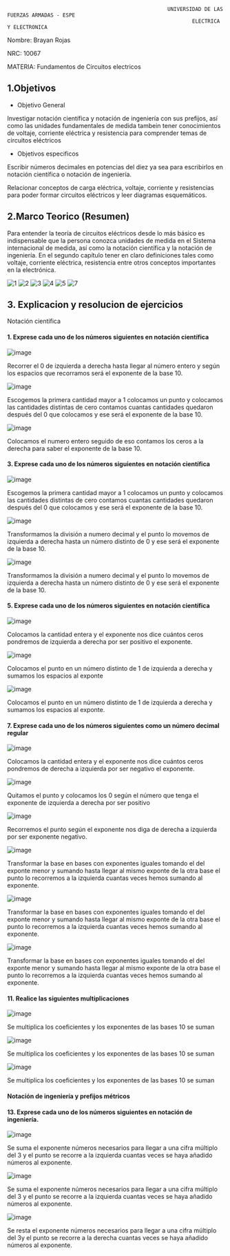                                                         UNIVERSIDAD DE LAS FUERZAS ARMADAS - ESPE
                                                                ELECTRICA Y ELECTRONICA

Nombre: Brayan Rojas

NRC: 10067

MATERIA: Fundamentos de Circuitos electricos 

## 1.Objetivos


* Objetivo General

Investigar notación científica y notación de ingeniería con sus prefijos, así como las unidades fundamentales de medida tambein tener conocimientos de voltaje, corriente 
eléctrica y resistencia para comprender temas de circuitos eléctricos
 
 * Objetivos especificos
 
 Escribir números decimales en potencias del diez ya sea para escribirlos en notación científica o notación de ingeniería.

 Relacionar conceptos de carga eléctrica, voltaje, corriente y resistencias para poder formar circuitos eléctricos y leer diagramas esquemáticos.
## 2.Marco Teorico (Resumen)
Para entender la teoría de circuitos eléctricos desde lo más básico es indispensable que la persona conozca unidades de medida en el Sistema internacional de medida, así como la notación científica y la notación de ingeniería. En el segundo capítulo tener en claro definiciones tales como voltaje, corriente eléctrica, resistencia entre otros conceptos importantes en la electrónica.


![1](https://user-images.githubusercontent.com/116810935/200970645-3f57b0e0-854c-4553-b474-ee8816986df4.png)
![2](https://user-images.githubusercontent.com/116810935/200970688-f198efce-7d1a-4486-97ae-ee5164d5cb5f.png)
![3](https://user-images.githubusercontent.com/116810935/200970696-509d875c-3be6-48cc-aac7-d578eeeb2dee.png)
![4](https://user-images.githubusercontent.com/116810935/200970702-9d79901b-096e-4738-8a28-8d2674f14c3c.png)
![5](https://user-images.githubusercontent.com/116810935/200970705-e8ee8951-39aa-46c7-a0ed-d4fd69c150c3.png)
![7](https://user-images.githubusercontent.com/116810935/200970794-4a9bb06e-bdf2-4cab-b890-75b7f7cba5c1.png)

## 3. Explicacion y resolucion de ejercicios

Notación científica 
#### 1. Exprese cada uno de los números siguientes en notación científica

![image](https://user-images.githubusercontent.com/116810935/200971160-c9d373e9-51d3-4e5a-9074-29f44c13a223.png)

Recorrer el 0 de izquierda a derecha hasta llegar al número entero y según los espacios que recorramos será el exponente de la base 10. 

![image](https://user-images.githubusercontent.com/116810935/200971459-09932594-0cf6-4319-b40b-af71ed7a7b4d.png)

Escogemos la primera cantidad mayor a 1 colocamos un punto y colocamos las cantidades distintas de cero contamos cuantas cantidades quedaron después del 0 que colocamos y ese será el exponente de la base 10. 

![image](https://user-images.githubusercontent.com/116810935/200971535-ebd6819c-d260-4332-ab4b-39cdc26fc6f9.png)

Colocamos el numero entero seguido de eso contamos los ceros a la derecha para saber el exponente de la base 10.

#### 3. Exprese cada uno de los números siguientes en notación científica

![image](https://user-images.githubusercontent.com/116810935/200971774-f8ab0c50-a9ca-42e3-bdb3-e2ec5e574926.png)

Escogemos la primera cantidad mayor a 1 colocamos un punto y colocamos las cantidades distintas de cero contamos cuantas cantidades quedaron después del 0 que colocamos y ese será el exponente de la base 10. 

![image](https://user-images.githubusercontent.com/116810935/200972203-4fe0cad8-dc73-4302-8ae1-9424a429de29.png)

Transformamos la división a numero decimal y el punto lo movemos de izquierda a derecha hasta un número distinto de 0 y ese será el exponente de la base 10.

![image](https://user-images.githubusercontent.com/116810935/200972283-40b0938d-4e42-4f6e-97f9-55b38c2ee3f8.png)

Transformamos la división a numero decimal y el punto lo movemos de izquierda a derecha hasta un número distinto de 0 y ese será el exponente de la base 10.

#### 5. Exprese cada uno de los números siguientes en notación científica 

![image](https://user-images.githubusercontent.com/116810935/200972378-b8b3c68b-f558-43e5-9c2e-ae16cb2a89dc.png)

Colocamos la cantidad entera y el exponente nos dice cuántos ceros pondremos de izquierda a derecha por ser positivo el exponente.

![image](https://user-images.githubusercontent.com/116810935/200972409-f2524439-be9e-4fe0-88ec-433dab77807b.png)

Colocamos el punto en un número distinto de 1 de izquierda a derecha y sumamos los espacios al exponte

![image](https://user-images.githubusercontent.com/116810935/200972436-fce8e696-bd38-4656-9868-bde283d33920.png)

Colocamos el punto en un número distinto de 1 de izquierda a derecha y sumamos los espacios al exponte.

#### 7. Exprese cada uno de los números siguientes como un número decimal regular

![image](https://user-images.githubusercontent.com/116810935/200972548-9234f726-0c4b-4302-ae00-c27b01636cb1.png)

Colocamos la cantidad entera y el exponente nos dice cuántos ceros pondremos de derecha a izquierda por ser negativo el exponente. 

![image](https://user-images.githubusercontent.com/116810935/200972586-abb63e29-5dd3-48a4-8aef-090263c4955b.png)

 Quitamos el punto y colocamos los 0 según el número que tenga el exponente de izquierda a derecha por ser positivo 
 
 ![image](https://user-images.githubusercontent.com/116810935/200972623-efc8e61d-e295-41b1-8c8c-69c029e129b3.png)

Recorremos el punto según el exponente nos diga de derecha a izquierda por ser exponente negativo.

![image](https://user-images.githubusercontent.com/116810935/200973613-eaabccd3-5ecf-4211-a136-e2e531cd2f40.png)

Transformar la base en bases con exponentes iguales tomando el del exponte menor y sumando hasta llegar al mismo exponte de la otra base el punto lo recorremos a la izquierda cuantas veces hemos sumando al exponente.

![image](https://user-images.githubusercontent.com/116810935/200973630-21c8e215-a2dc-44e4-be68-ff6ea6ef5e7d.png)

Transformar la base en bases con exponentes iguales tomando el del exponte menor y sumando hasta llegar al mismo exponte de la otra base el punto lo recorremos a la izquierda cuantas veces hemos sumando al exponente.

![image](https://user-images.githubusercontent.com/116810935/200973683-ba6cd410-edcf-465e-afea-05f32c1a43d8.png)

Transformar la base en bases con exponentes iguales tomando el del exponte menor y sumando hasta llegar al mismo exponte de la otra base el punto lo recorremos a la izquierda cuantas veces hemos sumando al exponente.

#### 11. Realice las siguientes multiplicaciones

![image](https://user-images.githubusercontent.com/116810935/200973828-6a6c5a5f-6848-462b-b159-1ee14f4666cb.png)

Se multiplica los coeficientes y los exponentes de las bases 10 se suman 

![image](https://user-images.githubusercontent.com/116810935/200973864-f2e21e94-6394-4d54-a496-cd3cf5bde277.png)

Se multiplica los coeficientes y los exponentes de las bases 10 se suman 

![image](https://user-images.githubusercontent.com/116810935/200973902-4a65340a-a4cc-4a50-8644-886ace45b855.png)

Se multiplica los coeficientes y los exponentes de las bases 10 se suman 

#### Notación de ingeniería y prefijos métricos
#### 13. Exprese cada uno de los números siguientes en notación de ingeniería.

![image](https://user-images.githubusercontent.com/116810935/200974207-ee1f5067-debf-43cf-83f6-413ccc2af3b4.png)

Se suma el exponente números necesarios para llegar a una cifra múltiplo del 3 y el punto se recorre a la izquierda cuantas veces se haya añadido números al exponente.

![image](https://user-images.githubusercontent.com/116810935/200974249-83936a17-037d-41df-b65e-d2a438c165e2.png)

Se suma el exponente números necesarios para llegar a una cifra múltiplo del 3 y el punto se recorre a la izquierda cuantas veces se haya añadido números al exponente.

![image](https://user-images.githubusercontent.com/116810935/200974299-38ca5ab0-89eb-4365-9d15-a90789944897.png)

Se resta el exponente números necesarios para llegar a una cifra múltiplo del 3y el punto se recorre a la derecha cuantas veces se haya añadido números al exponente. 




































